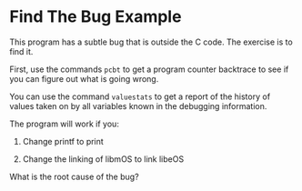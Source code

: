 # Find The Bug Example
This program has a subtle bug that is outside the C code. The exercise is to find it.

First, use the commands `pcbt` to get a program counter backtrace to see if you can figure out what is going wrong.

You can use the command `valuestats` to get a report of the history of values taken on by all variables known in the debugging information.

The program will work if you:

1.	Change printf to print

2.	Change the linking of libmOS to link libeOS

What is the root cause of the bug?
